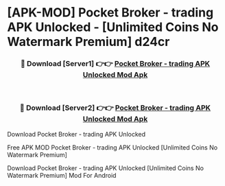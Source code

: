 # [APK-MOD] Pocket Broker - trading APK Unlocked - [Unlimited Coins No Watermark Premium] d24cr



<div align="center">
<h3>🔴 Download [Server1] 👉👉 <a href="https://momento.my/?title=Pocket_Broker_-_trading_APK_Unlocked">Pocket Broker - trading APK Unlocked Mod Apk</a></h3><br>

<h3>🔴 Download [Server2] 👉👉 <a href="https://momento.my/?title=Pocket_Broker_-_trading_APK_Unlocked">Pocket Broker - trading APK Unlocked Mod Apk</a></h3>
</div>



Download Pocket Broker - trading APK Unlocked 

Free APK MOD Pocket Broker - trading APK Unlocked [Unlimited Coins No Watermark Premium]

Download Pocket Broker - trading APK Unlocked [Unlimited Coins No Watermark Premium] Mod For Android

